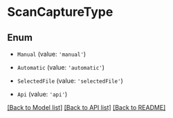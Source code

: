 # ScanCaptureType


## Enum

* `Manual` (value: `'manual'`)

* `Automatic` (value: `'automatic'`)

* `SelectedFile` (value: `'selectedFile'`)

* `Api` (value: `'api'`)

[[Back to Model list]](../README.md#documentation-for-models) [[Back to API list]](../README.md#documentation-for-api-endpoints) [[Back to README]](../README.md)
